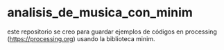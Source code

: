 # analisis_de_musica_con_minim
este repositorio se creo para guardar ejemplos de códigos en processing (https://processing.org) usando la biblioteca minim. 
